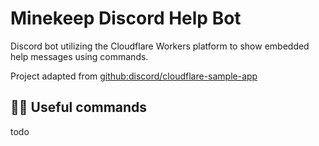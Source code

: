 # Minekeep Discord Help Bot

Discord bot utilizing the Cloudflare Workers platform to show embedded help messages using commands.

Project adapted from [github:discord/cloudflare-sample-app](https://github.com/discord/cloudflare-sample-app)

## 🧑‍💻 Useful commands

todo
